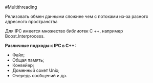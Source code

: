 #Multithreading

Релизовать обмен данными сложнее чем с потоками из-за разного адресного пространства

Для IPC имеется множество библиотек C ++, например Boost.Interprocess.

**Различные подходы к IPC в C++:**
- Файл;
- Общая память;
- Конвейер;
- Доменный сокет Unix;
- Очередь сообщений и др.